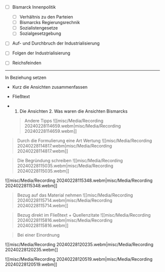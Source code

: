 

- [ ] Bismarck Innenpolitik 
	- [ ] Verhältnis zu den Parteien 
	- [ ] Bismarcks Regierungsrechnik 
	- [ ] Sozialistengesetze 
	- [ ] Sozialgesetzgebung 
- [ ] Auf- und Durchbruch der Industrialisierung 
- [ ] Folgen der Industrialisierung 
- [ ]  Reichsfeinden


****
In Beziehung setzen 
- Kurz die Ansichten zusammenfassen 
- Fließtext 
- 1. Die Ansichten 2. Was waren die Ansichten Bismarcks
  
  
  > Andere Tipps 
![[misc/Media/Recording 20240228114659.webm|misc/Media/Recording 20240228114659.webm]]




> Durch die Formulierung eine Art Wertung
![[misc/Media/Recording 20240228114817.webm|misc/Media/Recording 20240228114817.webm]]
 
> Die Begründung schreiben 
![[misc/Media/Recording 20240228115035.webm|misc/Media/Recording 20240228115035.webm]]


![[misc/Media/Recording 20240228115348.webm|misc/Media/Recording 20240228115348.webm]]


> Bezug auf das Material nehmen 
![[misc/Media/Recording 20240228115714.webm|misc/Media/Recording 20240228115714.webm]]

> Bezug direkt im Fließtext  + Quellenzitate 
![[misc/Media/Recording 20240228115816.webm|misc/Media/Recording 20240228115816.webm]]



> Bei einer Einordnung 
> 
![[misc/Media/Recording 20240228120235.webm|misc/Media/Recording 20240228120235.webm]]



![[misc/Media/Recording 20240228120519.webm|misc/Media/Recording 20240228120519.webm]]
